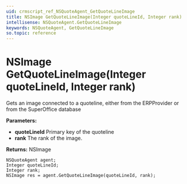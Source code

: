 ```yaml
---
uid: crmscript_ref_NSQuoteAgent_GetQuoteLineImage
title: NSImage GetQuoteLineImage(Integer quoteLineId, Integer rank)
intellisense: NSQuoteAgent.GetQuoteLineImage
keywords: NSQuoteAgent, GetQuoteLineImage
so.topic: reference
---
```


# NSImage GetQuoteLineImage(Integer quoteLineId, Integer rank)

Gets an image connected to a quoteline, either from the ERPProvider or from the SuperOffice database

**Parameters:**
 - **quoteLineId** Primary key of the quoteline
 - **rank** The rank of the image.

**Returns:** NSImage

```crmscript
NSQuoteAgent agent;
Integer quoteLineId;
Integer rank;
NSImage res = agent.GetQuoteLineImage(quoteLineId, rank);
```

